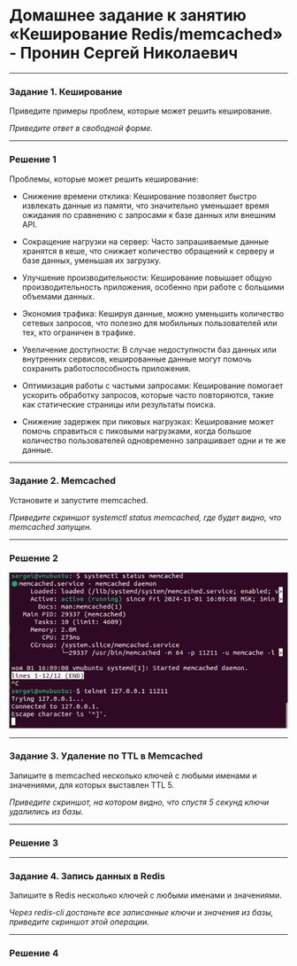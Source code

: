 # Домашнее задание к занятию «Кеширование Redis/memcached» - Пронин Сергей Николаевич

---

### Задание 1. Кеширование 

Приведите примеры проблем, которые может решить кеширование.

*Приведите ответ в свободной форме.*

---

### Решение 1

Проблемы, которые может решить кеширование:

- Снижение времени отклика: Кеширование позволяет быстро извлекать данные из памяти, что значительно уменьшает время ожидания по сравнению с запросами к базе данных или внешним API.

- Сокращение нагрузки на сервер: Часто запрашиваемые данные хранятся в кеше, что снижает количество обращений к серверу и базе данных, уменьшая их загрузку.

- Улучшение производительности: Кеширование повышает общую производительность приложения, особенно при работе с большими объемами данных.

- Экономия трафика: Кешируя данные, можно уменьшить количество сетевых запросов, что полезно для мобильных пользователей или тех, кто ограничен в трафике.

- Увеличение доступности: В случае недоступности баз данных или внутренних сервисов, кешированные данные могут помочь сохранить работоспособность приложения.

- Оптимизация работы с частыми запросами: Кеширование помогает ускорить обработку запросов, которые часто повторяются, такие как статические страницы или результаты поиска. 

- Снижение задержек при пиковых нагрузках: Кеширование может помочь справиться с пиковыми нагрузками, когда большое количество пользователей одновременно запрашивает одни и те же данные.

---

### Задание 2. Memcached

Установите и запустите memcached.

*Приведите скриншот systemctl status memcached, где будет видно, что memcached запущен.*

---

### Решение 2

![img-sdb-11-02-1.0.JPG](https://github.com/proninsn/homeworks_netology/blob/main/sdb-homeworks/img/img-sdb-11-02-1.0.JPG)

---

### Задание 3. Удаление по TTL в Memcached

Запишите в memcached несколько ключей с любыми именами и значениями, для которых выставлен TTL 5. 

*Приведите скриншот, на котором видно, что спустя 5 секунд ключи удалились из базы.*

---

### Решение 3



---

### Задание 4. Запись данных в Redis

Запишите в Redis несколько ключей с любыми именами и значениями. 

*Через redis-cli достаньте все записанные ключи и значения из базы, приведите скриншот этой операции.*

---

### Решение 4

